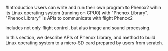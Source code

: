 #Introduction
Users can write and run their own program to Phenox2 wihin its Linux operating system (running on CPU0) with "Phenox Library". "Phenox Library" is APIs to communicate with flight Phenox2 

includes not only flight control, but also image and sound processing.

In this section, we describe APIs of Phenox Library, and method to build Linux operating system to a micro-SD card prepared by users from scratch.


